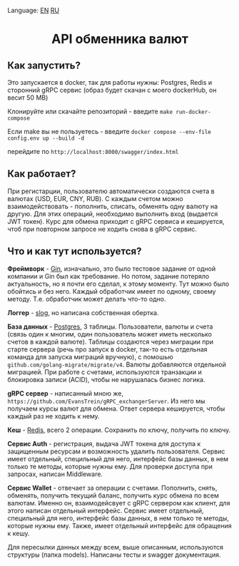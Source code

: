 Language: [EN](https://github.com/EvansTrein/RESTful_exchangerServer/blob/main/README.md) [RU](https://github.com/EvansTrein/RESTful_exchangerServer/blob/main/readmeRU.md)

<div align="center">
  <h1>API обменника валют</h1>
</div>

<div>
  <h2>Как запустить?</h2>
</div>

Это запускается в docker, так для работы нужны: Postgres, Redis и сторонний gRPC сервис (образ будет скачан с моего dockerHub, он весит 50 MB)

Клонируйте или скачайте репозиторий - введите `make run-docker-compose`

Если make вы не пользуетесь - введите `docker compose --env-file config.env up --build -d`

перейдите по `http://localhost:8000/swagger/index.html`

<div>
  <h2>Как работает?</h2>
</div>

При регистарции, пользователю автоматически создаются счета в валютах (USD, EUR, CNY, RUB). С каждым счетом можно взаимодействовать - пополнить, списать, обменять одну валюту на другую. Для этих операций, необходимо выполнить вход (выдается JWT токен). Курс для обмена приходит с gRPC сервиса и кешируется, чтоб при повторном запросе не ходить снова в gRPC сервис. 

<div>
  <h2>Что и как тут используется?</h2>
</div>

**Фреймворк** - <u>Gin</u>, изначально, это было тестовое задание от одной компании и Gin был как требование. Но потом, задание потеряло актуальность, но я почти его сделал, к этому моменту. Тут можно было обойтись и без него. Каждый обработчик имеет по одному, своему методу. Т.е. обработчик может делать что-то одно. 

**Логгер** - <u>slog</u>, но написана собственная обертка. 

**База данных** - <u>Postgres</u>, 3 таблицы. Пользователи, валюты и счета (связь один к многим, один пользователь может иметь несколько счетов в каждой валюте). Таблицы создаются через миграции при старте сервера (речь про запуск в docker, так-то есть отдельная команда для запуска миграций вручную), с помошью `github.com/golang-migrate/migrate/v4`. Валюты добавляются отдельной миграцией. При работе с счетами, используются транзакции и блокировка записи (ACID), чтобы не нарушалась бизнес логика.

**gRPC сервер** - написанный мною же, `https://github.com/EvansTrein/gRPC_exchangerServer`. Из него мы получаем курсы валют для обмена. Ответ сервера кешируется, чтобы каждый раз не ходить к нему.

**Кеш** - <u>Redis</u>, всего 2 операции. Сохранить по ключу, получить по ключу.

**Сервис Auth** - регистрация, выдача JWT токена для доступа к защищенным ресурсам и возможность удалить пользователя. Сервис имеет отдельный, специльный для него, интерфейс базы данных, в нем только те методы, которые нужны ему. Для проверки доступа при запросах, написан Middleware. 

**Сервис Wallet** - отвечает за операции с счетами. Пополнить, снять, обменять, получить текущий баланс, получить курс обмена по всем валютам. Именно он, взаимодейсвует с gRPC сервером как клиент, для этого написан отдельный интерфейс. Сервис имеет отдельный, специльный для него, интерфейс базы данных, в нем только те методы, которые нужны ему. Также, имеет отдельный интерфейс для обращения к кешу.

Для пересылки данных между всем, выше описанным, используются структуры (папка models). Написаны тесты и swagger документация.